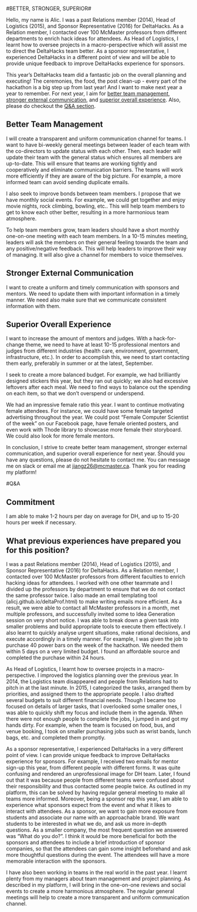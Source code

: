 #BETTER, STRONGER, SUPERIOR#

Hello, my name is Alic. I was a past Relations member (2014), Head of Logistics (2015), and Sponsor Representative (2016) for DeltaHacks. As a Relation member, I contacted over 100 McMaster professors from different departments to enrich hack ideas for attendees. As Head of Logistics, I learnt how to oversee projects in a macro-perspective which will assist me to direct the DeltaHacks team better. As a sponsor representative, I experienced DeltaHacks in a different point of view and will be able to provide unique feedback to improve DeltaHacks experience for sponsors.

This year’s DeltaHacks team did a fantastic job on the overall planning and executing! The ceremonies, the food, the post clean-up - every part of the hackathon is a big step up from last year! And I want to make next year a year to remember. For next year, I aim for [better team management](#better-team-management), [stronger external communication](#stronger-external-communication), and [superior overall experience](#superior-overall-experience). Also, please do checkout the [Q&A section](#qa).

Better Team Management
--
I will create a transparent and uniform communication channel for teams. I want to have bi-weekly general meetings between leader of each team with the co-directors to update status with each other. Then, each leader will update their team with the general status which ensures all members are up-to-date. This will ensure that teams are working tightly and cooperatively and eliminate communication barriers. The teams will work more efficiently if they are aware of the big picture. For example, a more informed team can avoid sending duplicate emails.

I also seek to improve bonds between team members. I propose that we have monthly social events. For example, we could get together and enjoy movie nights, rock climbing, bowling, etc.. This will help team members to get to know each other better, resulting in a more harmonious team atmosphere.

To help team members grow, team leaders should have a short monthly one-on-one meeting with each team members. In a 10-15 minutes meeting, leaders will ask the members on their general feeling towards the team and any positive/negative feedback. This will help leaders to improve their way of managing. It will also give a channel for members to voice themselves.

Stronger External Communication
--
I want to create a uniform and timely communication with sponsors and mentors. We need to update them with important information in a timely manner. We need also make sure that we communicate consistent information with them.


Superior Overall Experience
--
I want to increase the amount of mentors and judges. With a hack-for-change theme, we need to have at least 10-15 professional mentors and judges from different industries (health care, environment, government, infrastructure, etc.). In order to accomplish this, we need to start contacting them early, preferably in summer or at the latest, September.

I seek to create a more balanced budget. For example, we had brilliantly designed stickers this year, but they ran out quickly; we also had excessive leftovers after each meal. We need to find ways to balance out the spending on each item, so that we don’t overspend or underspend.

We had an impressive female ratio this year. I want to continue motivating female attendees. For instance, we could have some female targeted advertising throughout the year. We could post “Female Computer Scientist of the week” on our Facebook page, have female oriented posters, and even work with Thode library to showcase more female their storyboard. We could also look for more female mentors.

In conclusion, I strive to create better team management, stronger external communication, and superior overall experience for next year. Should you have any questions, please do not hesitate to contact me. You can message me on slack or email me at jiangz26@mcmaster.ca. Thank you for reading my platform!

#Q&A

Commitment
--
I am able to make 1-2 hours per day on average for DH, and up to 15-20 hours per week if necessary. 


What previous experiences have prepared you for this position?
--
I was a past Relations member (2014), Head of Logistics (2015), and Sponsor Representative (2016) for DeltaHacks. As a Relation member, I contacted over 100 McMaster professors from different faculties to enrich hacking ideas for attendees. I worked with one other teammate and I divided up the professors by department to ensure that we do not contact the same professor twice. I also made an email templating tool (alicj.github.io/deltaProf.html) to make writing emails more efficient. As a result, we were able to contact all McMaster professors in a month, met multiple professors, and successfully invited some to Idea Generation session on very short notice. I was able to break down a given task into smaller problems and build appropriate tools to execute them effectively. I also learnt to quickly analyse urgent situations, make rational decisions, and execute accordingly in a timely manner. For example, I was given the job to purchase 40 power bars on the week of the hackathon. We needed them within 5 days on a very limited budget. I found an affordable source and completed the purchase within 24 hours. 

As Head of Logistics, I learnt how to oversee projects in a macro-perspective. I improved the logistics planning over the previous year. In 2014, the Logistics team disappeared and people from Relations had to pitch in at the last minute. In 2015, I categorized the tasks, arranged them by priorities, and assigned them to the appropriate people. I also drafted several budgets to suit different financial needs. Though I became too focused on details of larger tasks, that I overlooked some smaller ones, I was able to quickly shift my focus and include them in the agenda. When there were not enough people to complete the jobs, I jumped in and got my hands dirty. For example, when the team is focused on food, bus, and venue booking, I took on smaller purchasing jobs such as wrist bands, lunch bags, etc. and completed them promptly.

As a sponsor representative, I experienced DeltaHacks in a very different point of view. I can provide unique feedback to improve DeltaHacks experience for sponsors. For example, I received two emails for mentor sign-up this year, from different people with different forms. It was quite confusing and rendered an unprofessional image for DH team. Later, I found out that it was because people from different teams were confused about their responsibility and thus contacted some people twice. As outlined in my platform, this can be solved by having regular general meeting to make all teams more informed. Moreover, being a sponsor rep this year, I am able to experience what sponsors expect from the event and what it likes to interact with attendees. As a sponsor, we want to gain more exposure from students and associate our name with an approachable brand. We want students to be interested in what we do, and ask us more in-depth questions. As a smaller company, the most frequent question we answered was “What do you do?”. I think it would be more beneficial for both the sponsors and attendees to include a brief introduction of sponsor companies, so that the attendees can gain some insight beforehand and ask more thoughtful questions during the event. The attendees will have a more memorable interaction with the sponsors. 

I have also been working in teams in the real world in the past year. I learnt plenty from my managers about team management and project planning. As described in my platform, I will bring in the one-on-one reviews and social events to create a more harmonious atmosphere. The regular general meetings will help to create a more transparent and uniform communication channel.

